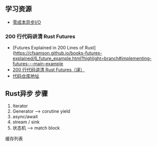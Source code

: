 ## 学习资源

* [零成本异步I/O](https://zhuanlan.zhihu.com/p/97574385?utm_source=wechat_)

### 200 行代码讲清 Rust Futures
* [Futures Explained in 200 Lines of Rust](https://cfsamson.github.io/books-futures-explained/6_future_example.html?highlight=branch#implementing-futures---main-example
* [200 行代码讲清 Rust Futures（译）](https://planetmeow.net/futures-explained/3-waker-context/)
* [代码仓库地址](https://github.com/cfsamson/examples-futures.git)


## Rust异步 步骤

1. Iterator
2. Generator --> corutine yield
3. async/await
4. stream / sink
5. 状态机 --> match block


缓存列表 